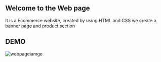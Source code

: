  ## Welcome to the  Web page ##
  
  It is a Ecommerce website, created by using HTML and CSS
  we create a banner page and product section
  
 ## DEMO ##
 ![webpageiamge](https://github.com/user-attachments/assets/863850ce-3cc2-46f2-9e75-6cfa0ef70a41)

  
